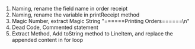 1. Naming, rename the field name in order receipt
2. Naming, rename the variable in printReceipt method
3. Magic Number, extract Magic String "======Printing Orders======\n"
4. Dead Code, Commented statement
5. Extract Method, Add toString method to LineItem, and replace the appended content in for loop 